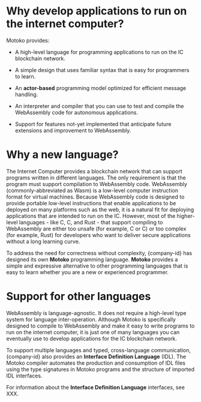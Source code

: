 # Why develop applications to run on the internet computer?

Motoko provides:

-   A high-level language for programming applications to run on the IC blockchain network.

-   A simple design that uses familiar syntax that is easy for programmers to learn.

-   An **actor-based** programming model optimized for efficient message handling.

-   An interpreter and compiler that you can use to test and compile the WebAssembly code for autonomous applications.

-   Support for features not-yet implemented that anticipate future extensions and improvement to WebAssembly.

# Why a new language?

The Internet Computer provides a blockchain network that can support programs written in different languages. The only requirement is that the program must support compilation to WebAssembly code. WebAssembly (commonly-abbreviated as Wasm) is a low-level computer instruction format for virtual machines. Because WebAssembly code is designed to provide portable low-level instructions that enable applications to be deployed on many platforms such as the web, it is a natural fit for deploying applications that are intended to run on the IC. However, most of the higher-level languages - like C, C, and Rust - that support compiling to WebAssembly are either too unsafe (for example, C or C) or too complex (for example, Rust) for developers who want to deliver secure applications without a long learning curve.

To address the need for correctness without complexity, {company-id} has designed its own **Motoko** programming language. **Motoko** provides a simple and expressive alternative to other programming languages that is easy to learn whether you are a new or experienced programmer.

# Support for other languages

WebAssembly is language-agnostic. It does not require a high-level type system for language inter-operation. Although Motoko is specifically designed to compile to WebAssembly and make it easy to write programs to run on the internet computer, it is just one of many languages you can eventually use to develop applications for the IC blockchain network.

To support multiple languages and typed, cross-language communication, {company-id} also provides an **Interface Definition Language** (IDL). The Motoko compiler automates the production and consumption of IDL files using the type signatures in Motoko programs and the structure of imported IDL interfaces.

For information about the **Interface Definition Language** interfaces, see XXX.
